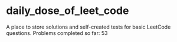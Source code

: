 # daily_dose_of_leet_code

A place to store solutions and self-created tests for basic LeetCode questions. Problems completed so far: 53

